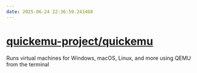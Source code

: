 ```yaml
---
date: 2025-06-24 22:36:59.241468
---
```


# [quickemu-project/quickemu](https://github.com/quickemu-project/quickemu)

Runs virtual machines for Windows, macOS, Linux, and more using QEMU from the terminal